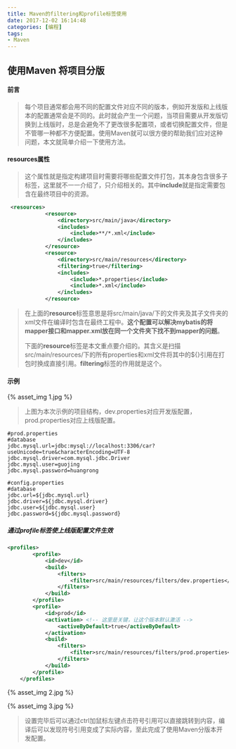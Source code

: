 ```yaml
---
title: Maven的filtering和profile标签使用
date: 2017-12-02 16:14:48
categories: [编程]
tags:
- Maven
---
```


## 使用Maven 将项目分版

#### 前言

> 每个项目通常都会用不同的配置文件对应不同的版本，例如开发版和上线版本的配置通常会是不同的。此时就会产生一个问题，当项目需要从开发版切换到上线版时，总是会避免不了更改很多配置项，或者切换配置文件，但是不管哪一种都不方便配置。使用Maven就可以很方便的帮助我们应对这种问题，本文就简单介绍一下使用方法。

#### resources属性

> 这个属性就是指定构建项目时需要将哪些配置文件打包，其本身包含很多子标签，这里就不一一介绍了，只介绍相关的。其中**include**就是指定需要包含在最终项目中的资源。

```xml
 <resources>
            <resource>
                <directory>src/main/java</directory>
                <includes>
                    <include>**/*.xml</include>
                </includes>
            </resource>
            <resource>
                <directory>src/main/resources</directory>
                <filtering>true</filtering>
                <includes>
                    <include>*.properties</include>
                    <include>*.xml</include>
                </includes>
            </resource>
```

> 在上面的**resource**标签意思是将src/main/java/下的文件夹及其子文件夹的xml文件在编译时包含在最终工程中。**这个配置可以解决mybatis的将mapper接口和mapper.xml放在同一个文件夹下找不到mapper的问题**。
>
> 下面的**resource**标签是本文重点要介绍的。其含义是扫描src/main/resources/下的所有properties和xml文件将其中的${}引用在打包时换成直接引用。**filtering**标签的作用就是这个。

#### 示例

{% asset_img 1.jpg %}

> 上图为本次示例的项目结构，dev.properties对应开发版配置，prod.properties对应上线版配置。

```properties
#prod.properties
#database
jdbc.mysql.url=jdbc:mysql://localhost:3306/car?useUnicode=true&characterEncoding=UTF-8
jdbc.mysql.driver=com.mysql.jdbc.Driver
jdbc.mysql.user=guojing
jdbc.mysql.password=huangrong
```

```properties
#config.properties
#database
jdbc.url=${jdbc.mysql.url}
jdbc.driver=${jdbc.mysql.driver}
jdbc.user=${jdbc.mysql.user}
jdbc.password=${jdbc.mysql.password}
```

##### 通过profile标签使上线版配置文件生效

```xml
<profiles>
        <profile>
            <id>dev</id>
            <build>
                <filters>
                    <filter>src/main/resources/filters/dev.properties</filter>
                </filters>
            </build>
        </profile>
        <profile>
            <id>prod</id>
          	<activation> <!-- 这里是关键，让这个版本默认激活 -->
                <activeByDefault>true</activeByDefault>
            </activation>
            <build>
                <filters>
                    <filter>src/main/resources/filters/prod.properties</filter>
                </filters>
            </build>
        </profile>
    </profiles>
```

{% asset_img 2.jpg %}

{% asset_img 3.jpg %}

> 设置完毕后可以通过ctrl加鼠标左键点击符号引用可以直接跳转到内容，编译后可以发现符号引用变成了实际内容，至此完成了使用Maven分版本开发配置。